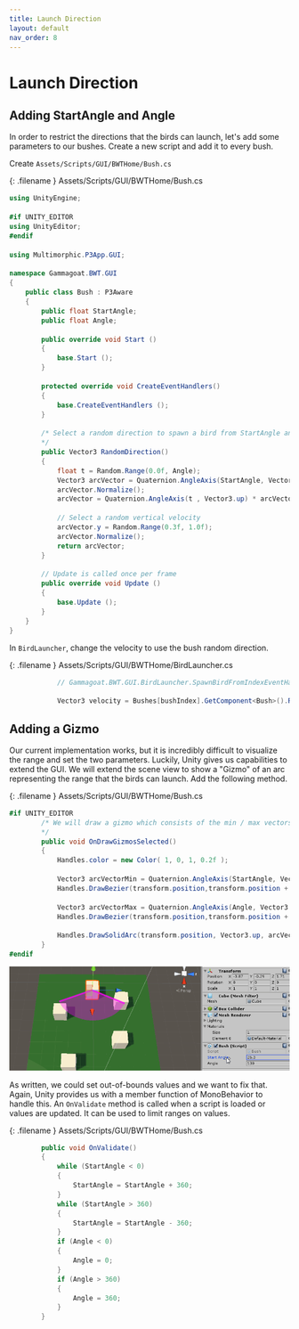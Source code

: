 ```yaml
---
title: Launch Direction
layout: default
nav_order: 8
---
```


# Launch Direction

## Adding StartAngle and Angle

In order to restrict the directions that the birds can launch, let's add some parameters to our bushes. Create a new script and add it to every bush.

Create `Assets/Scripts/GUI/BWTHome/Bush.cs`

{: .filename }
Assets/Scripts/GUI/BWTHome/Bush.cs

```csharp
using UnityEngine;

#if UNITY_EDITOR
using UnityEditor;
#endif

using Multimorphic.P3App.GUI;

namespace Gammagoat.BWT.GUI
{    
    public class Bush : P3Aware
    {
        public float StartAngle;
        public float Angle;

        public override void Start ()
        {
            base.Start ();
        }

        protected override void CreateEventHandlers()
        {
            base.CreateEventHandlers ();
        }

        /* Select a random direction to spawn a bird from StartAngle and Angle.
        */
        public Vector3 RandomDirection()
        {
            float t = Random.Range(0.0f, Angle);
            Vector3 arcVector = Quaternion.AngleAxis(StartAngle, Vector3.up) * Vector3.forward;
            arcVector.Normalize();
            arcVector = Quaternion.AngleAxis(t , Vector3.up) * arcVector;

            // Select a random vertical velocity
            arcVector.y = Random.Range(0.3f, 1.0f);
            arcVector.Normalize();
            return arcVector;
        }

        // Update is called once per frame
        public override void Update ()
        {
            base.Update ();
        }
    }
}
```

In `BirdLauncher`, change the velocity to use the bush random direction.

{: .filename }
Assets/Scripts/GUI/BWTHome/BirdLauncher.cs

```csharp
            // Gammagoat.BWT.GUI.BirdLauncher.SpawnBirdFromIndexEventHandler

            Vector3 velocity = Bushes[bushIndex].GetComponent<Bush>().RandomDirection();
```

## Adding a Gizmo

Our current implementation works, but it is incredibly difficult to visualize the range and set the two parameters. Luckily, Unity gives us capabilities to extend the GUI. We will extend the scene view to show a "Gizmo" of an arc representing the range that the birds can launch. Add the following method.

{: .filename }
Assets/Scripts/GUI/BWTHome/Bush.cs

```csharp
#if UNITY_EDITOR
        /* We will draw a gizmo which consists of the min / max vectors of the arc, and a coloured solid arc. This is the range the birds can launch into.
        */
        public void OnDrawGizmosSelected()
        {
            Handles.color = new Color( 1, 0, 1, 0.2f );

            Vector3 arcVectorMin = Quaternion.AngleAxis(StartAngle, Vector3.up) * Vector3.forward;
            Handles.DrawBezier(transform.position,transform.position + arcVectorMin*3,transform.position, transform.position + arcVectorMin*3, Color.magenta,null,7.0f);

            Vector3 arcVectorMax = Quaternion.AngleAxis(Angle, Vector3.up) * arcVectorMin;
            Handles.DrawBezier(transform.position,transform.position + arcVectorMax*3,transform.position, transform.position + arcVectorMax*3, Color.magenta,null,7.0f);

            Handles.DrawSolidArc(transform.position, Vector3.up, arcVectorMin, Angle, 3f);	
        }
#endif
```

![Bush Arc](assets/images/BushEditor.gif)

As written, we could set out-of-bounds values and we want to fix that. Again, Unity provides us with a member function of MonoBehavior to handle this. An `OnValidate` method is called when a script is loaded or values are updated. It can be used to limit ranges on values.

{: .filename }
Assets/Scripts/GUI/BWTHome/Bush.cs

```csharp
        public void OnValidate()
        {
            while (StartAngle < 0)
            {
                StartAngle = StartAngle + 360;
            }
            while (StartAngle > 360)
            {
                StartAngle = StartAngle - 360;
            }
            if (Angle < 0)
            {
                Angle = 0;
            }
            if (Angle > 360)
            {
                Angle = 360;
            }
        }
```